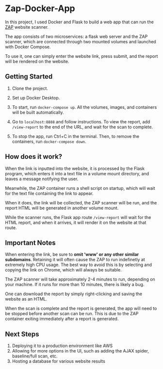 # Zap-Docker-App

In this project, I used Docker and Flask to build a web app that can run the [ZAP](https://www.zaproxy.org/docs/docker/full-scan/) website scanner.

The app consists of two microservices: a flask web server and the ZAP scanner, which are connected through two mounted volumes and launched with Docker Compose. 

To use it, one can simply enter the website link, press submit, and the report will be rendered on the website.

## Getting Started

1) Clone the project.

2) Set up Docker Desktop.

3) To start, run `docker-compose up`. All the volumes, images, and containers will be built automatically.

4) Go to `localhost:8888` and follow instructions. To view the report, add `/view-report` to the end of the URL, and wait for the scan to complete.

5) To stop the app, run Ctrl+C in the terminal. Then, to remove the containers, run `docker-compose down`.

## How does it work?

When the link is inputted into the website, it is processed by the Flask program, which enters it into a text file in a volume mount directory, and leaves a message notifying the user.

Meanwhile, the ZAP container runs a shell script on startup, which will wait for the text file containing the link to appear. 

When it does, the link will be collected, the ZAP scanner will be run, and the report HTML will be generated in another volume mount.

While the scanner runs, the Flask app route `/view-report` will wait for the HTML report, and when it arrives, it will render it on the website at that route. 

## Important Notes

When entering the link, be sure to **omit 'www' or any other similar subdomains**. Retaining it will often cause the ZAP to run indefinetly at extremely high CPU usage. The best way to avoid this is by selecting and copying the link on Chrome, which will always be suitable. 

The ZAP scanner will take approximately 2-4 minutes to run, depending on your machine. If it runs for more than 10 minutes, there is likely a bug. 

One can download the report by simply right-clicking and saving the website as an HTML. 

When the scan is complete and the report is generated, the app will need to be stopped before another scan can be run. This is due to the ZAP container exiting immediately after a report is generated. 

## Next Steps

1) Deploying it to a production environment like AWS
2) Allowing for more options in the UI, such as adding the AJAX spider, baseline/full scan, etc.
3) Hosting a database for various website results